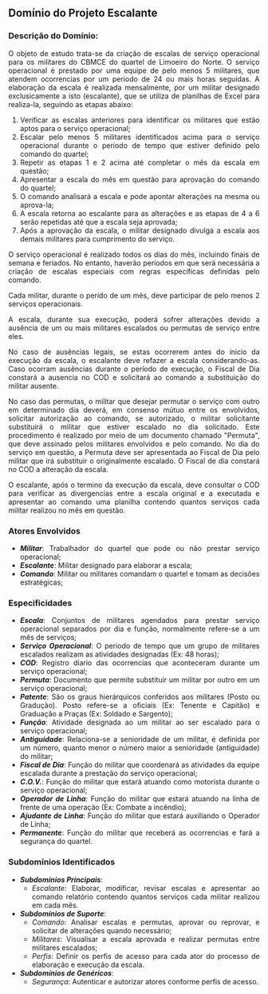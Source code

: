 <div style="text-align:justify">

## Domínio do Projeto Escalante

### Descrição do Domínio:
O objeto de estudo trata-se da criação de escalas de serviço operacional para os militares do CBMCE do quartel de Limoeiro do Norte. O serviço operacional é prestado por uma equipe de pelo menos 5 militares, que atendem ocorrencias por um periodo de 24 ou mais horas seguidas. A elaboração da escala é realizada mensalmente, por um militar designado exclusicamente a isto (escalante), que se utiliza de planilhas de Excel para realiza-la, seguindo as etapas abaixo:

1. Verificar as escalas anteriores para identificar os militares que estão aptos para o serviço operacional;
1. Escalar pelo menos 5 militares identificados acima para o serviço operacional durante o periodo de tempo que estiver definido pelo comando do quartel;
1. Repetir as etapas 1 e 2 acima até completar o mês da escala em questão;
1. Apresentar a escala do mês em questão para aprovação do comando do quartel;
1. O comando analisará a escala e pode apontar alterações na mesma ou aprova-la;
1. A escala retorna ao escalante para as alterações e as etapas de 4 a 6 serão repetidas até que a escala seja aprovada;
1. Após a aprovação da escala, o militar designado divulga a escala aos demais militares para cumprimento do serviço.

O serviço operacional é realizado todos os dias do mês, incluindo finais de semana e feriados. No entanto, haverão períodos em que será necessária a criação de escalas especiais com regras específicas definidas pelo comando.

Cada militar, durante o perído de um mês, deve participar de pelo menos 2 serviços operacionais.

A escala, durante sua execução, poderá sofrer alterações devido a ausência de um ou mais militares escalados ou permutas de serviço entre eles.

No caso de ausências legais, se estas ocorrerem antes do inicio da execução da escala, o escalante deve refazer a escala considerando-as. Caso ocorram ausências durante o período de execução, o Fiscal de Dia constará a ausencia no COD e solicitará ao comando a substituição do militar ausente.

No caso das permutas, o militar que desejar permutar o serviço com outro em determinado dia deverá, em consenso mútuo entre os envolvidos, solicitar autorização ao comando, se autorizado, o militar solicitante substituirá o militar que estiver escalado no dia solicitado. Este procedimento é realizado por meio de um documento chamado "Permuta", que deve assinado pelos militares envolvidos e pelo comando. No dia do serviço em questão, a Permuta deve ser apresentada ao Fiscal de Dia pelo militar que irá substituir o originalmente escalado. O Fiscal de dia constará no COD a alteração da escala.

O escalante, após o termino da execução da escala, deve consultar o COD para verificar as divergencias entre a escala original e a executada e apresentar ao comando uma planilha contendo quantos serviços cada militar realizou no mês em questão.

### Atores Envolvidos

- ***Militar***: Trabalhador do quartel que pode ou não prestar serviço operacional;
- ***Escalante***: Militar designado para elaborar a escala;
- ***Comando***: Militar ou militares comandam o quartel e tomam as decisões estratégicas;

### Especificidades

- ***Escala***: Conjuntos de militares agendados para prestar serviço operacional separados por dia e função, normalmente refere-se a um mês de serviços;
- ***Serviço Operacional***: O periodo de tempo que um grupo de militares escalados realizam as atividades designadas (Ex: 48 horas); 
- ***COD***: Registro diario das ocorrencias que aconteceram durante um serviço operacional;
- ***Permuta***: Documento que permite substituir um militar por outro em um serviço operacional;
- ***Patente***: São os graus hierárquicos conferidos aos militares (Posto ou Gradução). Posto refere-se a oficiais (Ex: Tenente e Capitão) e Graduação a Praças (Ex: Soldado e Sargento);
- ***Função***: Atividade designada ao um militar ao ser escalado para o serviço operacional;
- ***Antiguidade***: Relaciona-se a senioridade de um militar, é definida por um número, quanto menor o número maior a senioridade (antiguidade)  do militar;
- ***Fiscal de Dia***: Função do militar que coordenará as atividades da equipe escalada durante a prestação do serviço operacional;
- ***C.O.V.***: Função do militar que estará atuando como motorista durante o serviço operacional;
- ***Operador de Linha***: Função do militar que estará atuando na linha de frente de uma operação (Ex: Combate a incêndio);
- ***Ajudante de Linha***: Função do militar que estará auxiliando o Operador de Linha;
- ***Permanente***: Função do militar que receberá as ocorrencias e fará a segurança do quartel.

### Subdomínios Identificados

- ***Subdomínios Principais***:
    * *Escalante*: Elaborar, modificar, revisar escalas e apresentar ao comando relatório contendo quantos serviços cada militar realizou em cada mês.
- ***Subdomínios de Suporte***:
    * *Comando*: Analisar escalas e permutas, aprovar ou reprovar, e solicitar de alterações quando necessário;
    * *Militares*: Visualisar a escala aprovada e realizar permutas entre militares escalados;
    * *Perfis*: Definir os perfis de acesso para cada ator do processo de elaboração e execução da escala.
- ***Subdomínios de Genéricos***:
    * *Segurança*: Autenticar e autorizar atores conforme perfis de acesso.

</div>